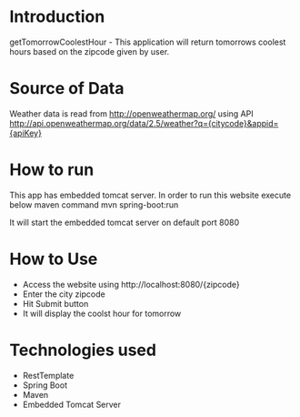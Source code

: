 # Introduction
getTomorrowCoolestHour - This application will return tomorrows coolest hours based on the zipcode given by user.

# Source of Data
Weather data is read from http://openweathermap.org/ using API http://api.openweathermap.org/data/2.5/weather?q={citycode}&appid={apiKey}


# How to run
This app has embedded tomcat server. In order to run this website execute below maven command
mvn spring-boot:run

It will start the embedded tomcat server on default port 8080

# How to Use
- Access the website using http://localhost:8080/{zipcode}
- Enter the city zipcode
- Hit Submit button
- It will display the coolst hour for tomorrow


# Technologies used
- RestTemplate
- Spring Boot
- Maven
- Embedded Tomcat Server



